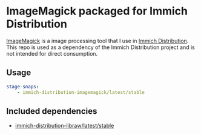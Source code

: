 # ImageMagick packaged for Immich Distribution

[ImageMagick](https://imagemagick.org/) is a image processing tool that I use in [Immich Distribution](https://github.com/nsg/immich-distribution). This repo is used as a dependency of the Immich Distribution project and is not intended for direct consumption.

## Usage

```yaml
stage-snaps:
    - immich-distribution-imagemagick/latest/stable
```

## Included dependencies

* [immich-distribution-libraw/latest/stable](https://github.com/nsg/immich-distribution-libraw)
